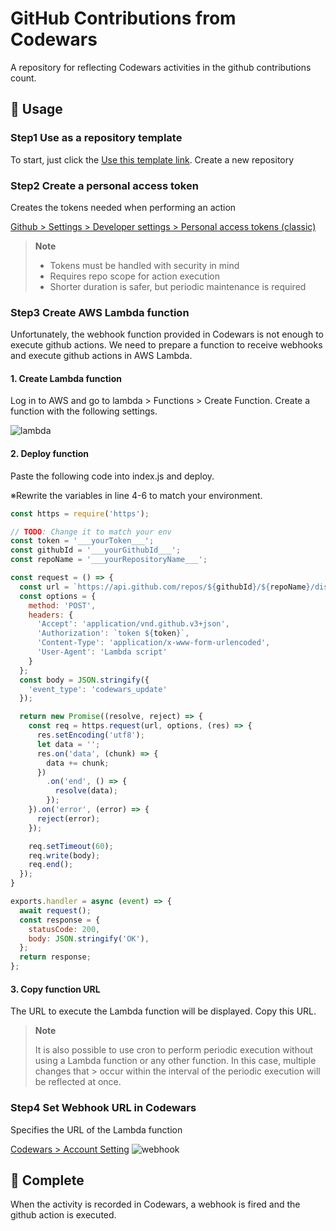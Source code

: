 # GitHub Contributions from Codewars
A repository for reflecting Codewars activities in the github contributions count.

## 🔨 Usage

### Step1 Use as a repository template
To start, just click the [Use this template link](https://github.com/pppp606/codewars_contributions/generate). Create a new repository

### Step2 Create a personal access token
Creates the tokens needed when performing an action

[Github > Settings > Developer settings > Personal access tokens (classic)](https://github.com/settings/tokens)

> **Note**
> - Tokens must be handled with security in mind
> - Requires repo scope for action execution
> - Shorter duration is safer, but periodic maintenance is required

### Step3 Create AWS Lambda function
Unfortunately, the webhook function provided in Codewars is not enough to execute github actions. We need to prepare a function to receive webhooks and execute github actions in AWS Lambda.

#### 1. Create Lambda function
Log in to AWS and go to lambda > Functions > Create Function. Create a function with the following settings.

![lambda](https://user-images.githubusercontent.com/7203958/199429922-2672fbd9-1307-4e10-ba61-b77e3fcd62e1.png)

#### 2. Deploy function
Paste the following code into index.js and deploy.

※Rewrite the variables in line 4-6 to match your environment.

```js
const https = require('https');

// TODO: Change it to match your env
const token = '___yourToken___';
const githubId = '___yourGithubId___';
const repoName = '___yourRepositoryName___';

const request = () => {
  const url = `https://api.github.com/repos/${githubId}/${repoName}/dispatches`;
  const options = {
    method: 'POST',
    headers: {
      'Accept': 'application/vnd.github.v3+json',
      'Authorization': `token ${token}`,
      'Content-Type': 'application/x-www-form-urlencoded',
      'User-Agent': 'Lambda script'
    }
  };
  const body = JSON.stringify({
    'event_type': 'codewars_update'
  });

  return new Promise((resolve, reject) => {
    const req = https.request(url, options, (res) => {
      res.setEncoding('utf8');
      let data = '';
      res.on('data', (chunk) => {
        data += chunk;
      })
        .on('end', () => {
          resolve(data);
        });
    }).on('error', (error) => {
      reject(error);
    });

    req.setTimeout(60);
    req.write(body);
    req.end();
  });
}

exports.handler = async (event) => {
  await request();
  const response = {
    statusCode: 200,
    body: JSON.stringify('OK'),
  };
  return response;
};
```

#### 3. Copy function URL
The URL to execute the Lambda function will be displayed. Copy this URL.

> **Note**
> 
> It is also possible to use cron to perform periodic execution without using a Lambda function or any other function. In this case, multiple changes that > occur within the interval of the periodic execution will be reflected at once.

### Step4 Set Webhook URL in Codewars
Specifies the URL of the Lambda function

[Codewars > Account Setting](https://www.codewars.com/users/edit)
![webhook](https://user-images.githubusercontent.com/7203958/199430339-8ac2e9a8-8a9e-4cfa-8bc6-e5f71c1bc914.png)

## 🎉 Complete
When the activity is recorded in Codewars, a webhook is fired and the github action is executed.
